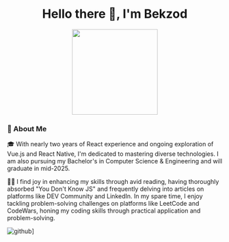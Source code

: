 <div id="header" align="center">
  <h1>Hello there 👋, I'm Bekzod</h1>
  <img src="https://alpha-centauri-production.s3.amazonaws.com/uploads/content/174/og_image/OG.jpg" width="200" />
</div>
 
### 🚀 About Me
🎓 With nearly two years of React experience and ongoing exploration of Vue.js and React Native, I'm dedicated to mastering diverse technologies. I am also pursuing my Bachelor's in Computer Science & Engineering and will graduate in mid-2025.

👨‍💻 I find joy in enhancing my skills through avid reading, having thoroughly absorbed "You Don't Know JS" and frequently delving into articles on platforms like DEV Community and LinkedIn. In my spare time, I enjoy tackling problem-solving challenges on platforms like LeetCode and CodeWars, honing my coding skills through practical application and problem-solving.

![github](https://img.shields.io/badge/GitHub-000000?style=for-the-badge&logo=GitHub&logoColor=white)]



<!--
**Bek30d/Bek30d** is a ✨ _special_ ✨ repository because its `README.md` (this file) appears on your GitHub profile.

Here are some ideas to get you started:

- 🔭 I’m currently working on 
- 🌱 I’m currently learning ...
- 👯 I’m looking to collaborate on ...
- 🤔 I’m looking for help with ...
- 💬 Ask me about ...
- 📫 How to reach me: ...
- 😄 Pronouns: ...
- ⚡ Fun fact: ...
-->
